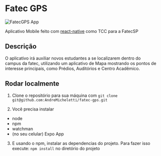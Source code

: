 # Fatec GPS

![FatecGPS App](https://i.imgur.com/oHa7wm8.jpg)

Aplicativo Mobile feito com [react-native](https://facebook.github.io/react-native/) como TCC para a FatecSP

## Descrição

O aplicativo irá auxiliar novos estudantes a se localizarem dentro do campus da fatec, utilizando um
aplicativo de Mapa mostrando os pontos de interesse principais, como Prédios, Auditórios e Centro Acadêmico.

## Rodar localmente

1. Clone o repositório para sua máquina com `git clone git@github.com:AndreMicheletti/fatec-gps.git`

2. Você precisa instalar
 - node
 - npm
 - watchman
 - (no seu celular) Expo App

3. E usando o npm, instalar as dependencias do projeto. Para fazer isso execute: `npm install` no diretório do projeto
